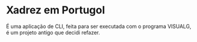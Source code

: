 # Xadrez em Portugol

É uma aplicação de CLI, feita para ser executada com o programa VISUALG, é um projeto antigo que decidi refazer.

